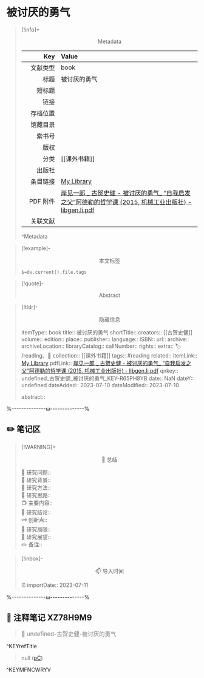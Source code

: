 # 被讨厌的勇气
> [!info]+ <center>Metadata</center>
> 
> |<div style="width: 5em">Key</div>|Value|
> |--:|:--|
> |文献类型|book|
> |标题|被讨厌的勇气|
> |短标题||
> |链接||
> |存档位置||
> |馆藏目录||
> |索书号||
> |版权||
> |分类|[[课外书籍]]|
> |出版社||
> |条目链接|[My Library](zotero://select/library/items/R65PH8YB)|
> |PDF 附件|[岸见一郎 _ 古贺史健 - 被讨厌的勇气_ “自我启发之父”阿德勒的哲学课 (2015, 机械工业出版社) - libgen.li.pdf](zotero://open-pdf/library/items/XZ78H9M9)|
> |关联文献||
> ^Metadata

> [!example]- <center>本文标签</center>
> 
> `$=dv.current().file.tags`

> [!quote]- <center>Abstract</center>
> 
> 

> [!tldr]- <center>隐藏信息</center>
> 
> itemType:: book
> title:: 被讨厌的勇气
> shortTitle:: 
> creators:: [[古贺史健]]
> volume:: 
> edition:: 
> place:: 
> publisher:: 
> language:: 
> ISBN:: 
> url:: 
> archive:: 
> archiveLocation:: 
> libraryCatalog:: 
> callNumber:: 
> rights:: 
> extra:: 🏷️ /reading、📒
> collection:: [[课外书籍]]
> tags:: #reading 
> related:: 
> itemLink:: [My Library](zotero://select/library/items/R65PH8YB)
> pdfLink:: [岸见一郎 _ 古贺史健 - 被讨厌的勇气_ “自我启发之父”阿德勒的哲学课 (2015, 机械工业出版社) - libgen.li.pdf](zotero://open-pdf/library/items/XZ78H9M9)
> qnkey:: undefined_古贺史健_被讨厌的勇气_KEY-R65PH8YB
> date:: NaN
> dateY:: undefined
> dateAdded:: 2023-07-10
> dateModified:: 2023-07-10
> 
> abstract:: 


%--------------ω--------------%

## ✏️ 笔记区

> [!WARNING]+ <center>🐣 总结</center>  
>
>🎯 研究问题::  
>🔎 研究背景::  
>🚀 研究方法::  
>🐔 研究思路::  
>📺 主要内容::  
>🎉 研究结论::  
>🗝️ 创新点::  
>💩 研究局限::  
>🐾 研究展望::  
>✏️ 备注::  

> [!inbox]- <center>📫 导入时间</center>
>
> ⏰ importDate:: 2023-07-11

%--------------ω--------------%

## 📝 注释笔记 XZ78H9M9

> <span style="font-size: 15px;color: gray">📍 undefined-古贺史健-被讨厌的勇气</span>

^KEYrefTitle

> <span class="image#ffd400">null</span> ([pC](zotero://open-pdf/library/items/XZ78H9M9?page=C&annotation=MFNCWRYV))

^KEYMFNCWRYV

